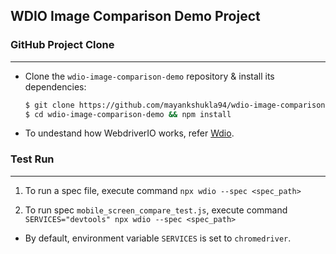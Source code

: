 ## WDIO Image Comparison Demo Project

### GitHub Project Clone

---

- Clone the `wdio-image-comparison-demo` repository & install its dependencies:
  ```sh
  $ git clone https://github.com/mayankshukla94/wdio-image-comparison-demo.git
  $ cd wdio-image-comparison-demo && npm install
  ```
  
- To undestand how WebdriverIO works, refer [Wdio](https://webdriver.io/docs/gettingstarted).

### Test Run

---

1. To run a spec file, execute command `npx wdio --spec <spec_path>`

2. To run spec `mobile_screen_compare_test.js`, execute command `SERVICES="devtools" npx wdio --spec <spec_path>`

- By default, environment variable `SERVICES` is set to `chromedriver`.